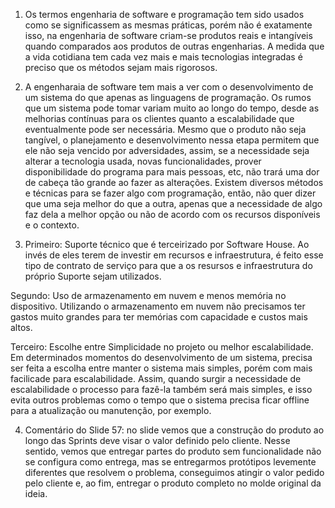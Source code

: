 1. Os termos engenharia de software e programação tem sido usados como se significassem as mesmas práticas, porém não é exatamente isso, na engenharia de software criam-se produtos reais e intangíveis quando comparados aos produtos de outras engenharias. 
A medida que a vida cotidiana tem cada vez mais e mais tecnologias integradas é preciso que os métodos sejam mais rigorosos. 

2. A engenharaia de software tem mais a ver com o desenvolvimento de um sistema do que apenas as linguagens de programação. Os rumos que um sistema pode tomar variam muito ao longo do tempo, desde as melhorias contínuas para os clientes quanto a escalabilidade que eventualmente pode ser necessária. Mesmo que o produto não seja tangível, o planejamento e desenvolvimento nessa etapa permitem que ele não seja vencido por adversidades, assim, se a necessidade seja alterar a tecnologia usada, novas funcionalidades, prover disponibilidade do programa para mais pessoas, etc, não trará uma dor de cabeça tão grande ao fazer as alterações.
Existem diversos métodos e técnicas para se fazer algo com programação, então, não quer dizer que uma seja melhor do que a outra, apenas que a necessidade de algo faz dela a melhor opção ou não de acordo com os recursos disponíveis e o contexto.

3. Primeiro: Suporte técnico que é terceirizado por Software House. Ao invés de eles terem de investir em recursos e infraestrutura, é feito esse tipo de contrato de serviço para que a os resursos e infraestrutura do próprio Suporte sejam utilizados.

Segundo: Uso de armazenamento em nuvem e menos memória no dispositivo. Utilizando o armazenamento em nuvem não precisamos ter gastos muito grandes para ter memórias com capacidade e custos mais altos.

Terceiro: Escolhe entre Simplicidade no projeto ou melhor escalabilidade. Em determinados momentos do desenvolvimento de um sistema, precisa ser feita a escolha entre manter o sistema mais simples, porém com mais facilicade para escalabilidade. Assim, quando surgir a necessidade de escalabilidade o processo para fazê-la também será mais simples, e isso evita outros problemas como o tempo que o sistema precisa ficar offline para a atualização ou manutenção, por exemplo. 

4. Comentário do Slide 57: no slide vemos que a construção do produto ao longo das Sprints deve visar o valor definido pelo cliente. Nesse sentido, vemos que entregar partes do produto sem funcionalidade não se configura como entrega, mas se entregarmos protótipos levemente diferentes que resolvem o problema, conseguimos atingir o valor pedido pelo cliente e, ao fim, entregar o produto completo no molde original da ideia.  
